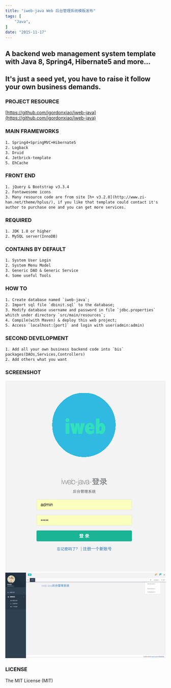 ```yaml
---
title: "iweb-java Web 后台管理系统模板发布"
tags: [
    "Java",
]
date: "2015-11-17"
---
```



## A backend web management system template with Java 8, Spring4, Hibernate5 and more...
## It's just a seed yet, you have to raise it follow your own business demands.

### PROJECT RESOURCE
[https://github.com/igordonxiao/iweb-java](https://github.com/igordonxiao/iweb-java)

### MAIN FRAMEWORKS
```
1. Spring4+SpringMVC+Hibernate5
2. Logback
3. Druid
4. Jetbrick-template
5. EhCache
```

### FRONT END
```
1. jQuery & Bootstrap v3.3.4
2. Fontawesome icons
3. Many resource code are from site [h+ v3.2.0](http://www.zi-han.net/theme/hplus/), if you like that template could contact it's author to purchase one and you can get more services. 
```
### REQUIRED
```
1. JDK 1.8 or higher
2. MySQL server(InnoDB)
```

### CONTAINS BY DEFAULT
```
1. System User Login
2. System Menu Model
3. Generic DAO & Generic Service
4. Some useful Tools
```

### HOW TO
```
1. Create database named `iweb-java`;
2. Import sql file `dbinit.sql` to the database;
3. Modify database username and password in file `jdbc.properties` whitch under directory `src/main/resources`;
4. Compile(with Maven) & deploy this web project;
5. Access `localhost:[port]` and login with user(admin:admin)
```

### SECOND DEVELOPMENT
```
1. Add all your own business backend code into `bis` packages(DAOs,Services,Controllers)
2. Add others what you want
```

### SCREENSHOT

<img src="https://raw.githubusercontent.com/igordonxiao/iweb-java/master/screenshot/screenshot-1.png"/>

<img src="https://raw.githubusercontent.com/igordonxiao/iweb-java/master/screenshot/screenshot-2.png" width="504"/>

### LICENSE
The MIT License (MIT)

